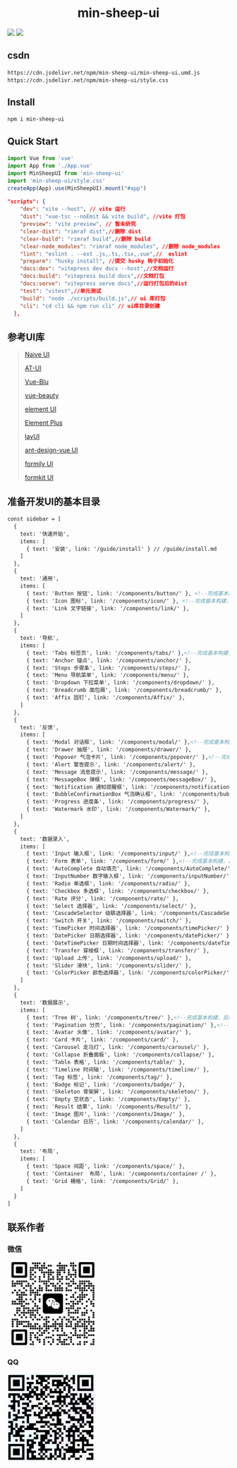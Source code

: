 <h1 align="center">min-sheep-ui</h1>

[![](https://data.jsdelivr.com/v1/package/npm/min-sheep-ui/badge)](https://www.jsdelivr.com/package/npm/min-sheep-ui)
[![](https://img.shields.io/npm/v/min-sheep-ui?color=c95f8b&amp;label=NPM)](https://www.npmjs.com/package/min-sheep-ui)

## csdn

```bash
https://cdn.jsdelivr.net/npm/min-sheep-ui/min-sheep-ui.umd.js 
https://cdn.jsdelivr.net/npm/min-sheep-ui/style.css
```

## Install
```bash
npm i min-sheep-ui
```


## Quick Start

```js
import Vue from 'vue'
import App from './App.vue'
import MinSheepUI from 'min-sheep-ui'
import 'min-sheep-ui/style.css'
createApp(App).use(MinSheepUI).mount("#app")
```
```json
"scripts": {
    "dev": "vite --host", // vite 运行
    "dist": "vue-tsc --noEmit && vite build", //vite 打包
    "preview": "vite preview", // 暂未研究
    "clear-dist": "rimraf dist",//删除 dist
    "clear-build": "rimraf build",//删除 build
    "clear-node_modules": "rimraf node_modules", //删除 node_modules
    "lint": "eslint . --ext .js,.ts,.tsx,.vue",//  eslint
    "prepare": "husky install", //提交 husky 钩子初始化
    "docs:dev": "vitepress dev docs --host",//文档运行
    "docs:build": "vitepress build docs",//文档打包
    "docs:serve": "vitepress serve docs",//运行打包后的dist
    "test": "vitest",//单元测试
    "build": "node ./scripts/build.js",// ui 库打包
    "cli": "cd cli && npm run cli" // ui库目录创建
  },
```
## 参考UI库

>[Naive UI](https://www.naiveui.com/zh-CN/dark/docs/installation)
>
>[AT-UI](https://at-ui.github.io/at-ui/#/zh)
>
>[Vue-Blu](https://chenz24.github.io/vue-blu/#/)
>
>[vue-beauty](https://fe-driver.github.io/vue-beauty/#/components/button)
>
>[element UI](https://element.eleme.cn/#/zh-CN)
>
>[Element Plus](https://element-plus.gitee.io/zh-CN/)
>
>[layUI](https://layui.itze.cn/)
>
> [ant-design-vue UI](https://www.antdv.com/components/overview-cn)
>
> [formily UI](https://antd.formilyjs.org/zh-CN/components/upload)
> 
> [formkit UI](https://formkit.com/)

## 准备开发UI的基本目录

```md
const sidebar = [
  {
    text: '快速开始',
    items: [
      { text: '安装', link: '/guide/install' } // /guide/install.md
    ]
  },
  {
    text: '通用',
    items: [
      { text: 'Button 按钮', link: '/components/button/' }, <!--完成基本构建，目前可以使用，但后续要补充-->
      { text: 'Icon 图标', link: '/components/icon/' }, <!--完成基本构建，目前可以使用，但后续要补充-->
      { text: 'Link 文字链接', link: '/components/link/' },
    ]
  },
  { 
    text: '导航', 
    items: [
      { text: 'Tabs 标签页', link: '/components/tabs/' },<!--完成基本构建，目前可以使用，但后续要补充-->
      { text: 'Anchor 锚点', link: '/components/anchor/' },
      { text: 'Steps 步骤条', link: '/components/steps/' },
      { text: 'Menu 导航菜单', link: '/components/menu/' },
      { text: 'Dropdown 下拉菜单', link: '/components/dropdown/' },
      { text: 'Breadcrumb 面包屑', link: '/components/breadcrumb/' },
      { text: 'Affix 固钉', link: '/components/Affix/' },
    ] 
  },
  { 
    text: '反馈', 
    items: [
      { text: 'Modal 对话框', link: '/components/modal/' },<!--完成基本构建，目前可以使用，但后续要补充-->
      { text: 'Drawer 抽屉', link: '/components/drawer/' },
      { text: 'Popover 气泡卡片', link: '/components/popover/' },<!--完成基本构建，目前可以使用，但后续要补充-->
      { text: 'Alert 警告提示', link: '/components/alert/' },
      { text: 'Message 消息提示', link: '/components/message/' },
      { text: 'MessageBox 弹框', link: '/components/messageBox/' },
      { text: 'Notification 通知提醒框', link: '/components/notification/' },
      { text: 'BubbleConfirmationBox 气泡确认框', link: '/components/bubbleConfirmationBox/' },
      { text: 'Progress 进度条', link: '/components/progress/' },
      { text: 'Watermark 水印', link: '/components/Watermark/' },
    ] 
  },
  { 
    text: '数据录入', 
    items: [
      { text: 'Input 输入框', link: '/components/input/' },<!--完成基本构建，目前可以使用，但后续要补充-->
      { text: 'Form 表单', link: '/components/form/' },<!--完成基本构建，目前可以使用，但后续要补充-->
      { text: 'AutoComplete 自动填充', link: '/components/AutoComplete/' },
      { text: 'InputNumber 数字输入框', link: '/components/inputNumber/' },
      { text: 'Radio 单选框', link: '/components/radio/' },
      { text: 'Checkbox 多选框', link: '/components/checkbox/' },
      { text: 'Rate 评分', link: '/components/rate/' },
      { text: 'Select 选择器', link: '/components/select/' },
      { text: 'CascadeSelector 级联选择器', link: '/components/CascadeSelector/' },
      { text: 'Switch 开关', link: '/components/switch/' },
      { text: 'TimePicker 时间选择器', link: '/components/timePicker/' },
      { text: 'DatePicker 日期选择器', link: '/components/datePicker/' },
      { text: 'DateTimePicker 日期时间选择器', link: '/components/dateTimePicker/' },
      { text: 'Transfer 穿梭框', link: '/components/transfer/' },
      { text: 'Upload 上传', link: '/components/upload/' },
      { text: 'Slider 滑块', link: '/components/slider/' },
      { text: 'ColorPicker 颜色选择器', link: '/components/colorPicker/' },
    ]
  },
  { 
    text: '数据展示', 
    items: [
      { text: 'Tree 树', link: '/components/tree/' },<!--完成基本构建，目前可以使用，但后续要补充-->
      { text: 'Pagination 分页', link: '/components/pagination/' },<!--完成基本构建，目前可以使用，但后续要补充-->
      { text: 'Avatar 头像', link: '/components/avatar/' },
      { text: 'Card 卡片', link: '/components/card/' },
      { text: 'Carousel 走马灯', link: '/components/carousel/' },
      { text: 'Collapse 折叠面板', link: '/components/collapse/' },
      { text: 'Table 表格', link: '/components/table/' },
      { text: 'Timeline 时间轴', link: '/components/timeline/' },
      { text: 'Tag 标签', link: '/components/tag/' },
      { text: 'Badge 标记', link: '/components/badge/' },
      { text: 'Skeleton 骨架屏', link: '/components/skeleton/' },
      { text: 'Empty 空状态', link: '/components/Empty/' },
      { text: 'Result 结果', link: '/components/Result/' },
      { text: 'Image 图片', link: '/components/Image/' },
      { text: 'Calendar 日历', link: '/components/calendar/' },
    ] 
  },
  { 
    text: '布局',
    items: [
      { text: 'Space 间距', link: '/components/space/' },
      { text: 'Container  布局', link: '/components/container /' },
      { text: 'Grid 栅格', link: '/components/Grid/' },
    ] 
  }
]
```

## 联系作者

### 微信

<img src="./src/assets/QQ%E6%88%AA%E5%9B%BE20230109183547.png" width="200"/>

### QQ
<img src="./src/assets/QQ%E6%88%AA%E5%9B%BE20230109183816.png" width="200"/>

